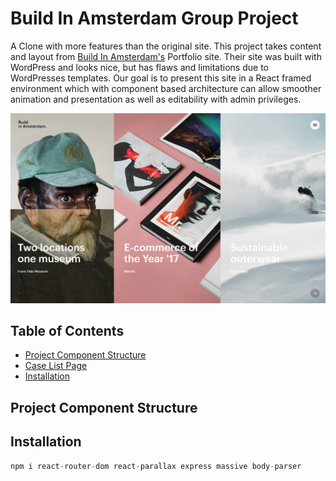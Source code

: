 # Build In Amsterdam Group Project
A Clone with more features than the original site. This project takes content and layout from [Build In Amsterdam's](http://www.buildinamsterdam.com) Portfolio site. Their site was built with WordPress and looks nice, but has flaws and limitations due to WordPresses templates. Our goal is to present this site in a React framed environment which with component based architecture can allow smoother animation and presentation as well as editability with admin privileges.

![alt text](.\assets\images\ScreenshotofOriginal.png)

## Table of Contents

- [Project Component Structure](#project-component-structure)
- [Case List Page](#case-list-page)
- [Installation](#installation)



## Project Component Structure

## Installation

```js
npm i react-router-dom react-parallax express massive body-parser
```